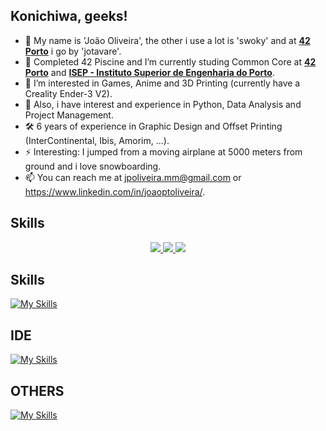## Konichiwa, geeks!

- 👋 My name is 'João Oliveira', the other i use a lot is 'swoky' and at [**42 Porto**](https://www.42porto.com) i go by 'jotavare'.
- 🌱 Completed 42 Piscine and I’m currently studing Common Core at [**42 Porto**](https://www.42porto.com) and [**ISEP - Instituto Superior de Engenharia do Porto**](https://www.isep.ipp.pt).
- 👀 I’m interested in Games, Anime and 3D Printing (currently have a Creality Ender-3 V2).
- 🚀 Also, i have interest and experience in Python, Data Analysis and Project Management.
- 🛠️ 6 years of experience in Graphic Design and Offset Printing (InterContinental, Ibis, Amorim, ...).
- ⚡ Interesting: I jumped from a moving airplane at 5000 meters from ground and i love snowboarding.
- 📫 You can reach me at jpoliveira.mm@gmail.com or https://www.linkedin.com/in/joaoptoliveira/.

## Skills
<p align="center">
  <a href="https://skillicons.dev">
    <img src="https://skillicons.dev/icons?i=c,python,html,css" />
    <img src="https://skillicons.dev/icons?i=git,github,bash,linux" />
    <img src="https://skillicons.dev/icons?i=discord,linkedin,instagram" />
  </a>
</p>

## Skills
[![My Skills](https://skillicons.dev/icons?i=c,python,html,css,linux,git,github,discord)](https://skillicons.dev)

## IDE
[![My Skills](https://skillicons.dev/icons?i=atom,emacs,idea,vim,vscode)](https://skillicons.dev)

## OTHERS
[![My Skills](https://skillicons.dev/icons?i=wordpress,mysql,linkedin,instagram,php,stackoverflow,twitter,r,sketchup,ps,ai,au,autocad,bash)](https://skillicons.dev)

<!---
swokyisalreadytaken/swokyisalreadytaken is a ✨ special ✨ repository because its `README.md` (this file) appears on your GitHub profile.
You can click the Preview link to take a look at your changes.
--->

